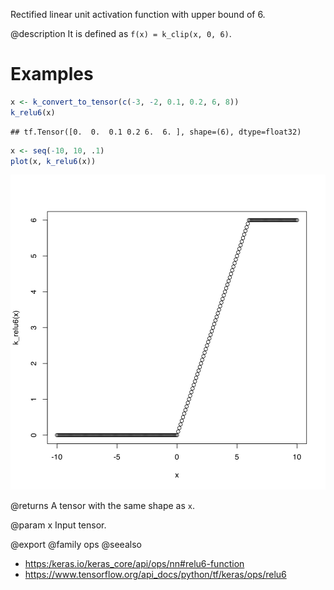 Rectified linear unit activation function with upper bound of 6.

@description
It is defined as `f(x) = k_clip(x, 0, 6)`.

# Examples

```r
x <- k_convert_to_tensor(c(-3, -2, 0.1, 0.2, 6, 8))
k_relu6(x)
```

```
## tf.Tensor([0.  0.  0.1 0.2 6.  6. ], shape=(6), dtype=float32)
```

```r
x <- seq(-10, 10, .1)
plot(x, k_relu6(x))
```

![plot of chunk unnamed-chunk-2](k_relu6-unnamed-chunk-2-1.svg)


@returns
A tensor with the same shape as `x`.

@param x
Input tensor.

@export
@family ops
@seealso
+ <https:/keras.io/keras_core/api/ops/nn#relu6-function>
+ <https://www.tensorflow.org/api_docs/python/tf/keras/ops/relu6>

